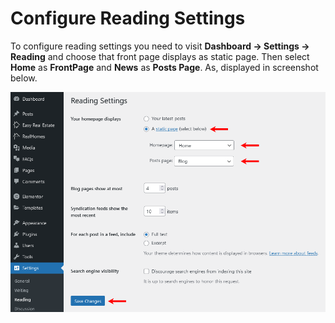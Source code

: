 # Configure Reading Settings

To configure reading settings you need to visit **Dashboard → Settings → Reading** and choose that front page displays as static page. Then select **Home** as **FrontPage** and **News** as **Posts Page**. As, displayed in screenshot below.

![Configure Reading Settings](images/import-demo/home-and-blog-settings.png)